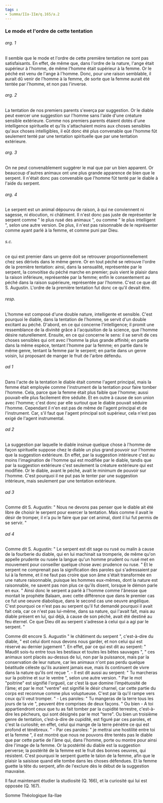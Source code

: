 ```yaml
---
tags : 
- Summa/IIa-IIæ/q.165/a.2
---
```


### Le mode et l'ordre de cette tentation

###### arg. 1
Il semble que le mode et l'ordre de cette première tentation ne sont pas satisfaisants. En effet, de même que, dans l'ordre de la nature, l'ange était supérieur à l'homme, de même l'homme était supérieur à la femme. Or le péché est venu de l'ange à l'homme. Donc, pour une raison semblable, il aurait dû venir de l'homme à la femme, de sorte que la femme aurait été tentée par l'homme, et non pas l'inverse. 

###### arg. 2
La tentation de nos premiers parents s'exerça par suggestion. Or le diable peut exercer une suggestion sur l'homme sans l'aide d'une créature sensible extérieure. Comme nos premiers parents étaient dotés d'une intelligence spirituelle et qu'ils s'attachaient moins aux choses sensibles qu'aux choses intelligibles, il eût donc été plus convenable que l'homme fût seulement tenté par une tentation spirituelle que par une tentation extérieure. 

###### arg. 3
On ne peut convenablement suggérer le mal que par un bien apparent. Or beaucoup d'autres animaux ont une plus grande apparence de bien que le serpent. Il n'était donc pas convenable que l'homme fût tenté par le diable à l'aide du serpent. 

###### arg. 4
Le serpent est un animal dépourvu de raison, à qui ne conviennent ni sagesse, ni élocution, ni châtiment. Il n'est donc pas juste de représenter le serpent comme " le plus rusé des animaux ", ou comme " le plus intelligent ", selon une autre version. De plus, il n'est pas raisonnable de le représenter comme ayant parlé à la femme, et comme puni par Dieu. 

###### s.c.
ce qui est premier dans un genre doit se retrouver proportionnellement chez ses dérivés dans le même genre. Or en tout péché se retrouve l'ordre de la première tentation: ainsi, dans la sensualité, représentée par le serpent, la convoitise du péché marche en premier; puis vient le plaisir dans la raison inférieure, représentée par la femme; enfin le consentement au péché dans la raison supérieure, représentée par l'homme. C'est ce que dit S. Augustin. L'ordre de la première tentation fut donc ce qu'il devait être. 

###### resp.
L'homme est composé d'une double nature, intelligente et sensible. C'est pourquoi le diable, dans la tentation de l'homme, se servit d'un double excitant au péché. D'abord, en ce qui concerne l'intelligence; il promit une ressemblance de la divinité grâce à l'acquisition de la science, que l'homme désire naturellement. Ensuite, en ce qui concerne le sens: il se servit de ces choses sensibles qui ont avec l'homme la plus grande affinité; en partie dans la même espèce, tentant l'homme par la femme; en partie dans le même genre, tentant la femme par le serpent; en partie dans un genre voisin, lui proposant de manger le fruit de l'arbre défendu. 

###### ad 1
Dans l'acte de la tentation le diable était comme l'agent principal, mais la femme était employée comme l'instrument de la tentation pour faire tomber l'homme. Cela, parce que la femme était plus faible que l'homme; aussi pouvait-elle plus facilement être séduite. Et en outre à cause de son union avec l'homme; c'est donc par elle surtout que le diable pouvait séduire l'homme. Cependant il n'en est pas de même de l'agent principal et de l'instrument. Car, s'il faut que l'agent principal soit supérieur, cela n'est pas exigé de l'agent instrumental. 

###### ad 2
La suggestion par laquelle le diable insinue quelque chose à l'homme de façon spirituelle suppose chez le diable un plus grand pouvoir sur l'homme que la suggestion extérieure. En effet, par la suggestion intérieure c'est au moins l'imagination de l'homme qui est modifiée par le diable, tandis que par la suggestion extérieure c'est seulement la créature extérieure qui est modifiée. Or le diable, avant le péché, avait le minimum de pouvoir sur l'homme. C'est pourquoi il ne put pas le tenter par une suggestion intérieure, mais seulement par une tentation extérieure. 

###### ad 3
Comme dit S. Augustin: " Nous ne devons pas penser que le diable ait été libre de choisir le serpent pour exercer la tentation. Mais comme il avait le désir de tromper, il n'a pu le faire que par cet animal, dont il lui fut permis de se servir. " 

###### ad 4
Comme dit S. Augustin: " Le serpent est dit sage ou rusé ou malin à cause de la fourberie du diable, qui en lui machinait sa tromperie, de même qu'on appelle prudente ou rusée la langue qu'un homme prudent ou rusé met en mouvement pour conseiller quelque chose avec prudence ou ruse. " Et le serpent ne comprenait pas la signification des paroles qui s'adressaient par lui à la femme, et il ne faut pas croire que son âme s'était transformée en une nature raisonnable, puisque les hommes eux-mêmes, dont la nature est raisonnable, ne savent pas non plus ce qu'ils disent, lorsque le démon parle en eux. " Ainsi donc le serpent a parlé à l'homme comme l'ânesse que montait le prophète Balaam, avec cette différence que dans le premier cas ce fut une oeuvre diabolique, dans le second cas une oeuvre angélique. C'est pourquoi ce n'est pas au serpent qu'il fut demandé pourquoi il avait fait cela, car ce n'est pas lui-même, dans sa nature, qui l'avait fait, mais au diable présent en lui, qui déjà, à cause de son péché, avait été destiné au feu éternel. Ce que Dieu dit au serpent s'adresse à celui qui a agi par le serpent. " 

Comme dit encore S. Augustin " le châtiment du serpent ", c'est-à-dire du diable, " est celui dont nous devons nous garder, et non celui qui est réservé au dernier jugement ". En effet, par ce qui est dit au serpent: " Maudit sois-tu entre tous les bestiaux et toutes les bêtes sauvages ", " ces animaux sont placés au-dessus de lui, non par la puissance, mais par la conservation de leur nature, car les animaux n'ont pas perdu quelque béatitude céleste qu'ils auraient jamais eue, mais ils continuent de vivre dans la nature qu'ils ont reçue ". - Il est dit aussi au serpent: " Tu marcheras sur la poitrine et sur le ventre ", selon une autre version. " Par le mot "poitrine" est signifié l'orgueil, car c’est là que domine l’impétuosité de l’âme; et par le mot "ventre" est signifié le désir charnel, car cette partie du corps est reconnue comme plus voluptueuse. C'est par là qu'il rampe vers ceux qu'il veut tromper. " - Les paroles: " Tu mangeras de la terre tous les jours de ta vie ", peuvent être comprises de deux façons. " Ou bien - A toi appartiendront ceux que tu as fait tomber par la cupidité terrestre, c'est-à-dire les pécheurs, qui sont désignés par le mot "terre". Ou bien un troisième genre de tentation, c’est-à-dire de cupidité, est figuré par ces paroles, et c'est la curiosité; en effet, celui qui mange de la terre pénètre ce qui est profond et ténébreux. " - Par ces paroles: " je mettrai une hostilité entre toi et la femme ", il est montré que nous ne pouvons être tentés pas le diable que par cette partie de l'âme qui, dans l'homme, porte ou montre pour ainsi dire l'image de la femme. Or la postérité du diable est la suggestion perverse; la postérité de la femme est le fruit des bonnes oeuvres, qui résistent. C'est pourquoi le serpent guette le talon de la femme, afin que le plaisir la saisisse quand elle tombe dans les choses défendues. Et la femme guette la tête du serpent, afin de l'exclure dès le début de la suggestion mauvaise. 

Il faut maintenant étudier la studiosité (Q. 166), et la curiosité qui lui est opposée (Q. 167). 

Somme Théologique IIa-IIae 

